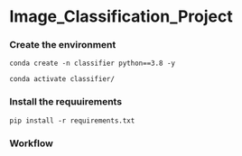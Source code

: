 # Image_Classification_Project

### Create the environment
```
conda create -n classifier python==3.8 -y
```

```
conda activate classifier/
```

### Install the requuirements
```
pip install -r requirements.txt
```

### Workflow
